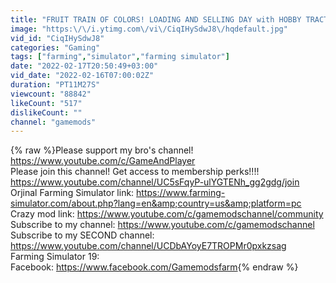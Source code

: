 ```yaml
---
title: "FRUIT TRAIN OF COLORS! LOADING AND SELLING DAY with HOBBY TRACTORS! FS22"
image: "https:\/\/i.ytimg.com\/vi\/CiqIHySdwJ8\/hqdefault.jpg"
vid_id: "CiqIHySdwJ8"
categories: "Gaming"
tags: ["farming","simulator","farming simulator"]
date: "2022-02-17T20:50:49+03:00"
vid_date: "2022-02-16T07:00:02Z"
duration: "PT11M27S"
viewcount: "88842"
likeCount: "517"
dislikeCount: ""
channel: "gamemods"
---
```

{% raw %}Please support my bro's channel! <a rel="nofollow" target="blank" href="https://www.youtube.com/c/GameAndPlayer">https://www.youtube.com/c/GameAndPlayer</a><br />Please join this channel! Get access to membership perks!!!!﻿ <a rel="nofollow" target="blank" href="https://www.youtube.com/channel/UC5sFqyP-ulYGTENh_gg2gdg/join">https://www.youtube.com/channel/UC5sFqyP-ulYGTENh_gg2gdg/join</a><br />Orjinal Farming Simulator link: <a rel="nofollow" target="blank" href="https://www.farming-simulator.com/about.php?lang=en&amp;country=us&amp;platform=pc">https://www.farming-simulator.com/about.php?lang=en&amp;country=us&amp;platform=pc</a><br />Crazy mod link: <a rel="nofollow" target="blank" href="https://www.youtube.com/c/gamemodschannel/community">https://www.youtube.com/c/gamemodschannel/community</a><br />Subscribe to my channel: <a rel="nofollow" target="blank" href="https://www.youtube.com/c/gamemodschannel">https://www.youtube.com/c/gamemodschannel</a><br />Subscribe to my SECOND channel: <a rel="nofollow" target="blank" href="https://www.youtube.com/channel/UCDbAYoyE7TROPMr0pxkzsag">https://www.youtube.com/channel/UCDbAYoyE7TROPMr0pxkzsag</a><br />Farming Simulator 19:<br />Facebook: <a rel="nofollow" target="blank" href="https://www.facebook.com/Gamemodsfarm">https://www.facebook.com/Gamemodsfarm</a>{% endraw %}
